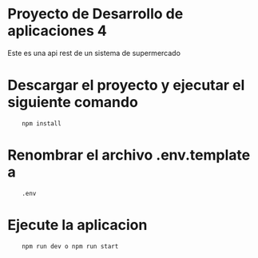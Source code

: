 # Proyecto de Desarrollo de aplicaciones 4

Este es una api rest de un sistema de supermercado



# Descargar el proyecto y ejecutar el siguiente comando

```
    npm install
```
# Renombrar el archivo .env.template a 

```
    .env
```

# Ejecute la aplicacion

```
    npm run dev o npm run start
```